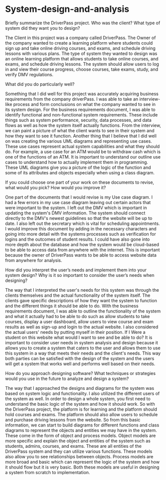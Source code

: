 # System-design-and-analysis

Briefly summarize the DriverPass project. Who was the client? What type of system did they want you to design?

The Client in this project was a company called DriverPass.  The Owner of the company wanted to create a learning platform where students could sign up and take online driving courses, and exams, and schedule driving lessons with various plans.  The type of system they wanted to design was an online learning platform that allows students to take online courses, and exams, and schedule driving lessons.  The system should allow users to log in and view their course progress, choose courses, take exams, study, and verify DMV regulations.  

What did you do particularly well?

Something that I did well for this project was accurately acquiring business requirements from the company driverPass.  I was able to take an interview-like process and form conclusions on what the company wanted to see in its system design.  For the business requirements document, I was able to identify functional and non-functional system requirements.  These include things such as system performance, security, data processes, and data flows as well as how the system itself actually functions.  From the interview, we can paint a picture of what the client wants to see in their system and how they want to see it function.  Another thing that I believe that I did well on was creating the various UML diagrams and representing use cases.  These use cases represent actual system capabilities and what they should do.  For example, a use case for an ATM would be to withdraw cash which is one of the functions of an ATM.  It is important to understand our outline use cases to understand how to actually implement them in programming.  These UML diagrams give you a picture of the logic of the function and some of its attributes and objects especially when using a class diagram.  


If you could choose one part of your work on these documents to revise, what would you pick? How would you improve it?

One part of the documents that I would revise is my Use case diagram.  I had a few errors in my use case diagram leaving out certain actors that were important to the system.  I left out the DMV which is important in updating the system's DMV information.  The system should connect directly to the DMV's newest guidelines so that the website will be up to date.  I also left out the secretary which is vital for scheduling appointments.  I would improve this document by adding in the necessary characters and going into more detail with the systems processes such as verification for logins and the outcomes of student results.  I could have also gone into more depth about the database and how the system would be cloud-based to be able to access data from anywhere with the internet.  This is important because the owner of DriverPass wants to be able to access website data from anywhere for analysis.  

How did you interpret the user’s needs and implement them into your system design? Why is it so important to consider the user’s needs when designing?

The way that I interpreted the user's needs for this system was through the clients themselves and the actual functionality of the system itself.  The clients gave specific descriptions of how they want the system to function and the different things it should be able to do.  With the business requirements document, I was able to outline the functionality of the system and what it actually had to be able to do such as allow students to take courses, display a user dashboard, allow users to view course and exam results as well as sign-up and login to the actual website. I also considered the actual users' needs by putting myself in their position.  If I Were a student on this website what would I want to see and be able to do?    It is important to consider user needs in system analysis and design because it allows you to create a system that caters to the user and allows them to use this system in a way that meets their needs and the client's needs.  This way both parties can be satisfied with the design of the system and the users will get a system that works well and performs well based on their needs.   

How do you approach designing software? What techniques or strategies would you use in the future to analyze and design a system?

The way that I approached the designs and diagrams for the system was based on system logic and functionality.  I also utilized the different users of the system as well.  In order to design a whole system, you first need to understand the basic logic of the system and how it should work.  So with the DriverPass project, the platform is for learning and the platform should hold courses and exams.  The platform should also allow users to schedule and purchase driving lessons from the website.  So from this basic information, we can start to build diagrams for different functions and class diagrams to represent the objects and entities we may have in the system.  These come in the form of object and process models.  Object models are more specific and explain the object and entities of the system such as students, admins, courses, and exams.  These are all entities of the DriverPass system and they can utilize various functions.  These models also allow you to see relationships between objects.  Process models are more broad and basic which can represent the logic of the system and how it should flow but it is very basic.  Both these models are useful in designing a system from scratch to implementation.  
